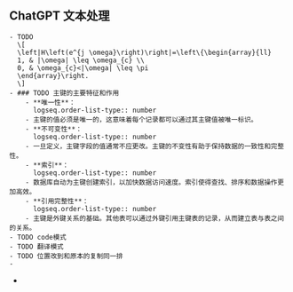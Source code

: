 ## ChatGPT 文本处理
	- TODO 
	  \[
	  \left|H\left(e^{j \omega}\right)\right|=\left\{\begin{array}{ll}
	  1, & |\omega| \leq \omega_{c} \\
	  0, & \omega_{c}<|\omega| \leq \pi
	  \end{array}\right.
	  \]
	- ### TODO 主键的主要特征和作用
		- **唯一性**：
		  logseq.order-list-type:: number
		- 主键的值必须是唯一的，这意味着每个记录都可以通过其主键值被唯一标识。
		- **不可变性**：
		  logseq.order-list-type:: number
		- 一旦定义，主键字段的值通常不应更改。主键的不变性有助于保持数据的一致性和完整性。
		- **索引**：
		  logseq.order-list-type:: number
		- 数据库自动为主键创建索引，以加快数据访问速度。索引使得查找、排序和数据操作更加高效。
		- **引用完整性**：
		  logseq.order-list-type:: number
		- 主键是外键关系的基础。其他表可以通过外键引用主键表的记录，从而建立表与表之间的关系。
	- TODO code模式
	- TODO 翻译模式
	- TODO 位置改到和原本的复制同一排
	-
-